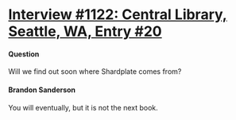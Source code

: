 # [Interview #1122: Central Library, Seattle, WA, Entry #20](https://www.theoryland.com/intvmain.php?i=1122#20)

#### Question

Will we find out soon where Shardplate comes from?

#### Brandon Sanderson

You will eventually, but it is not the next book.

